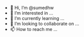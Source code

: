 - 👋 Hi, I’m @sumedhw
- 👀 I’m interested in ...
- 🌱 I’m currently learning ...
- 💞️ I’m looking to collaborate on ...
- 📫 How to reach me ...

<!---
sumedhw/sumedhw is a ✨ special ✨ repository because its `README.md` (this file) appears on your GitHub profile.
You can click the Preview link to take a look at your changes.
--->
